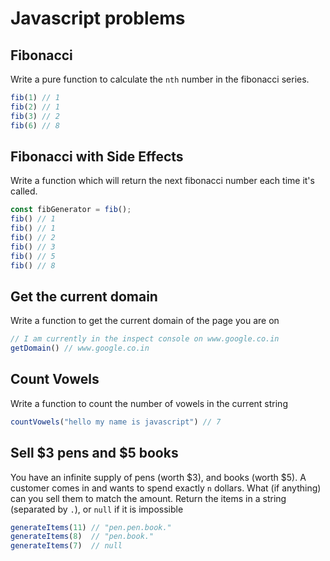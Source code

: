 # Javascript problems

## Fibonacci

Write a pure function to calculate the `nth` number in the fibonacci series.

```javascript
fib(1) // 1
fib(2) // 1
fib(3) // 2
fib(6) // 8
```

## Fibonacci with Side Effects

Write a function which will return the next fibonacci number each time it's called.

```javascript
const fibGenerator = fib();
fib() // 1
fib() // 1
fib() // 2
fib() // 3
fib() // 5
fib() // 8
```

## Get the current domain

Write a function to get the current domain of the page you are on

```javascript
// I am currently in the inspect console on www.google.co.in
getDomain() // www.google.co.in
```

## Count Vowels

Write a function to count the number of vowels in the current string

```javascript
countVowels("hello my name is javascript") // 7
```

## Sell $3 pens and $5 books

You have an infinite supply of pens (worth $3), and books (worth $5). A customer comes in and wants to spend exactly `n` dollars. What (if anything) can you sell them to match the amount. Return the items in a string (separated by `.`), or `null` if it is impossible

```javascript
generateItems(11) // "pen.pen.book."
generateItems(8)  // "pen.book."
generateItems(7)  // null
```
